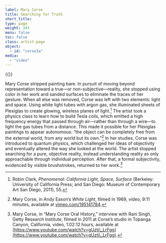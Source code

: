 ```yaml
---
label: Mary Corse
title: Searching for Truth
short_title:
type: page
weight: 343
menu: false
toc: false
class: artist-page
object:
  - id: "corse3a"
media:
  - "video"
---
```

{{<q-figure id="corse3a">}}

Mary Corse stripped painting bare. In pursuit of moving beyond representation toward a true—or non-subjective—reality, she stopped using color in her work and sanded surfaces to eliminate the traces of her gesture. When all else was removed, Corse was left with two elements: light and space. Using white light tubes with argon gas, she illuminated sheets of Plexiglas to create glowing, wireless planes of light.[^1] The artist took a physics class to learn how to build Tesla coils, which emitted a high frequency energy that passed through air—rather than through a wire—to light the gas tubes from a distance. This made it possible for her Plexiglas paintings to appear autonomous: “the object can be completely free from the external world, from any world but its own.”[^2] In her studies, Corse was introduced to quantum physics, which challenged her ideas of objectivity and eventually altered the way she looked at the world. The artist stopped searching for a pure, objective reality, instead understanding reality as only approachable through individual perception. After that, a formal subjectivity, evidenced by visible brushstrokes, returned to her work.[^3]

[^1]: Robin Clark, *Phenomenal: California Light, Space, Surface* (Berkeley: University of California Press; and San Diego: Museum of Contemporary Art San Diego, 2011), 55.

[^2]: Mary Corse, in Andy Eason’s *White Light*, filmed in 1969, video, 9:11 minutes, available at [vimeo.com/195141784](https://vimeo.com/195141784).

[^3]: Mary Corse, in “Mary Corse Oral History,” interview with Rani Singh, Getty Research Institute, filmed in 2011 at Corse’s studio in Topanga Canyon, California, video, 1:02:12 hours, available at [https://www.youtube.com/watch?v=gUzti\_LrFgg](https://www.youtube.com/watch?v=gUzti\_LrFgg).
